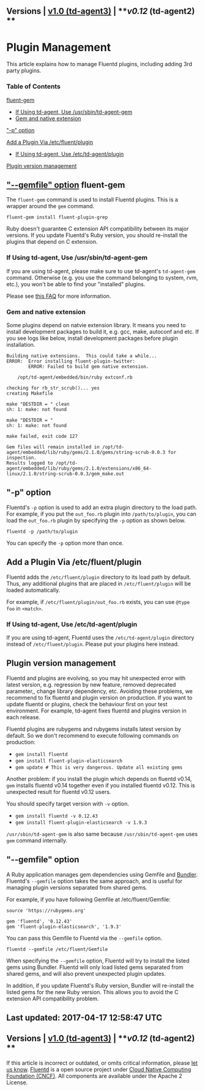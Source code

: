 
Versions \| [v1.0 (td-agent3)](/v1.0/articles/plugin-management) \|
***v0.12* (td-agent2) **
------------------------------------------------------------------------

Plugin Management
=================

This article explains how to manage Fluentd plugins, including adding
3rd party plugins.


### Table of Contents

[fluent-gem](#fluent-gem)

-   [If Using td-agent, Use
    /usr/sbin/td-agent-gem](#if-using-td-agent,-use-/usr/sbin/td-agent-gem)
-   [Gem and native extension](#gem-and-native-extension)

["-p" option](#%E2%80%9C-p%E2%80%9D-option)

[Add a Plugin Via
/etc/fluent/plugin](#add-a-plugin-via-/etc/fluent/plugin)

-   [If Using td-agent, Use
    /etc/td-agent/plugin](#if-using-td-agent,-use-/etc/td-agent/plugin)

[Plugin version management](#plugin-version-management)

["--gemfile" option](#%E2%80%9C%E2%80%93gemfile%E2%80%9D-option)
fluent-gem
----------

The `fluent-gem` command is used to install Fluentd plugins. This is a
wrapper around the `gem` command.

``` {.CodeRay}
fluent-gem install fluent-plugin-grep
```
Ruby doesn\'t guarantee C extension API compatibility between its major
versions. If you update Fluentd\'s Ruby version, you should re-install
the plugins that depend on C extension.

### If Using td-agent, Use /usr/sbin/td-agent-gem

If you are using td-agent, please make sure to use td-agent's
`td-agent-gem` command. Otherwise (e.g. you use the command belonging to
system, rvm, etc.), you won't be able to find your "installed" plugins.

Please see [this
FAQ](/articles/faq#i-installed-td-agent-and-want-to-add-custom-plugins-how-do-i-do-it)
for more information.

### Gem and native extension

Some plugins depend on natvie extension library. It means you need to
install development packages to build it, e.g. gcc, make, autoconf and
etc. If you see logs like below, install development packages before
plugin installation.

``` {.CodeRay}
Building native extensions.  This could take a while...
ERROR:  Error installing fluent-plugin-twitter:
        ERROR: Failed to build gem native extension.

    /opt/td-agent/embedded/bin/ruby extconf.rb

checking for rb_str_scrub()... yes
creating Makefile

make "DESTDIR = " clean
sh: 1: make: not found

make "DESTDIR = "
sh: 1: make: not found

make failed, exit code 127

Gem files will remain installed in /opt/td-agent/embedded/lib/ruby/gems/2.1.0/gems/string-scrub-0.0.3 for inspection.
Results logged to /opt/td-agent/embedded/lib/ruby/gems/2.1.0/extensions/x86_64-linux/2.1.0/string-scrub-0.0.3/gem_make.out
```

"-p" option
-----------

Fluentd's `-p` option is used to add an extra plugin directory to the
load path. For example, if you put the `out_foo.rb` plugin into
`/path/to/plugin`, you can load the `out_foo.rb` plugin by specifying
the `-p` option as shown below.

``` {.CodeRay}
fluentd -p /path/to/plugin
```

You can specify the `-p` option more than once.

Add a Plugin Via /etc/fluent/plugin
-----------------------------------

Fluentd adds the `/etc/fluent/plugin` directory to its load path by
default. Thus, any additional plugins that are placed in
`/etc/fluent/plugin` will be loaded automatically.

For example, if `/etc/fluent/plugin/out_foo.rb` exists, you can use
`@type foo` in `<match>`.

### If Using td-agent, Use /etc/td-agent/plugin

If you are using td-agent, Fluentd uses the `/etc/td-agent/plugin`
directory instead of `/etc/fluent/plugin`. Please put your plugins here
instead.

Plugin version management
-------------------------

Fluentd and plugins are evolving, so you may hit unexpected error with
latest version, e.g. regression by new feature, removed deprecated
parameter,, change library dependency, etc. Avoiding these problems, we
recommend to fix fluentd and plugin version on production. If you want
to update fluentd or plugins, check the behaviour first on your test
environment. For example, td-agent fixes fluentd and plugins version in
each release.

Fluentd plugins are rubygems and rubygems installs latest version by
default. So we don't recommend to execute following commands on
production:

-   `gem install fluentd`
-   `gem install fluent-plugin-elasticsearch`
-   `gem update # This is very dangerous. Update all existing gems`

Another problem: if you install the plugin which depends on fluentd
v0.14, `gem` installs fluentd v0.14 together even if you installed
fluentd v0.12. This is unexpected result for fluentd v0.12 users.

You should specify target version with `-v` option.

-   `gem install fluentd -v 0.12.43`
-   `gem install fluent-plugin-elasticsearch -v 1.9.3`

`/usr/sbin/td-agent-gem` is also same because `/usr/sbin/td-agent-gem`
uses `gem` command internally.

"--gemfile" option
------------------

A Ruby application manages gem dependencies using Gemfile and
[Bundler](http://bundler.io/). Fluentd's `--gemfile` option takes the
same approach, and is useful for managing plugin versions separated from
shared gems.

For example, if you have following Gemfile at /etc/fluent/Gemfile:

``` {.CodeRay}
source 'https://rubygems.org'

gem 'fluentd', '0.12.43'
gem 'fluent-plugin-elasticsearch', '1.9.3'
```

You can pass this Gemfile to Fluentd via the `--gemfile` option.

``` {.CodeRay}
fluentd --gemfile /etc/fluent/Gemfile
```

When specifying the `--gemfile` option, Fluentd will try to install the
listed gems using Bundler. Fluentd will only load listed gems separated
from shared gems, and will also prevent unexpected plugin updates.

In addition, if you update Fluentd's Ruby version, Bundler will
re-install the listed gems for the new Ruby version. This allows you to
avoid the C extension API compatibility problem.


Last updated: 2017-04-17 12:58:47 UTC
------------------------------------------------------------------------
Versions \| [v1.0 (td-agent3)](/v1.0/articles/plugin-management) \|
***v0.12* (td-agent2) **
------------------------------------------------------------------------

If this article is incorrect or outdated, or omits critical information,
please [let us
know](https://github.com/fluent/fluentd-docs/issues?state=open).
[Fluentd](http://www.fluentd.org/) is a open source project under [Cloud
Native Computing Foundation (CNCF)](https://cncf.io/). All components
are available under the Apache 2 License.
